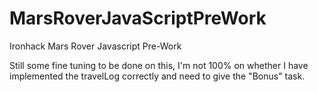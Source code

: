 # MarsRoverJavaScriptPreWork
Ironhack Mars Rover Javascript Pre-Work

Still some fine tuning to be done on this, I'm not 100% on whether I have implemented the travelLog correctly and need to give the "Bonus" task.
